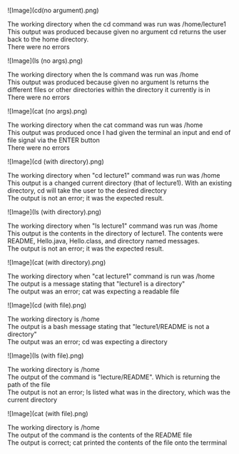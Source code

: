 ![Image](cd(no argument).png)

The working directory when the cd command was run was /home/lecture1\
This output was produced because given no argument cd returns the user back to the home directory.\
There were no errors

![Image](ls (no args).png)

The working directory when the ls command was run was /home\
This output was produced because given no argument ls returns the different files or other directories within the directory it currently is in\
There were no errors

![Image](cat (no args).png)

The working directory when the cat command was run was /home\
This output was produced once I had given the terminal an input and end of file signal via the ENTER button\
There were no errors

![Image](cd (with directory).png)

The working directory when "cd lecture1" command was run was /home\
This output is a changed current directory (that of lecture1). With an existing directory, cd will take the user to the desired directory\
The output is not an error; it was the expected result.

![Image](ls (with directory).png)

The working directory when "ls lecture1" command was run was /home\
This output is the contents in the directory of lecture1. The contents were README, Hello.java, Hello.class, and directory named messages.\
The output is not an error; it was the expected result.

![Image](cat (with directory).png)

The working directory when "cat lecture1" command is run was /home\
The output is a message stating that "lecture1 is a directory"\
The output was an error; cat was expecting a readable file

![Image](cd (with file).png)

The working directory is /home\
The output is a bash message stating that "lecture1/README is not a directory"\
The output was an error; cd was expecting a directory

![Image](ls (with file).png)

The working directory is /home\
The output of the command is "lecture/README". Which is returning the path of the file\
The output is not an error; ls listed what was in the directory, which was the current directory

![Image](cat (with file).png)

The working directory is /home\
The output of the command is the contents of the README file\
The output is correct; cat printed the contents of the file onto the terrminal
